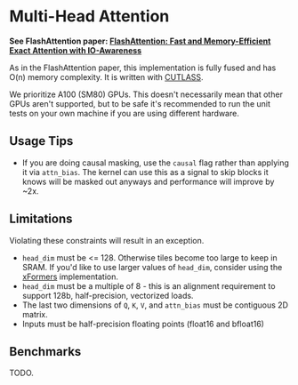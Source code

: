 # Multi-Head Attention

**See FlashAttention paper:
[FlashAttention: Fast and Memory-Efficient Exact Attention with IO-Awareness](https://arxiv.org/pdf/2205.14135.pdf)**

As in the FlashAttention paper, this implementation is fully fused and has O(n) memory complexity.
It is written with [CUTLASS](https://github.com/NVIDIA/cutlass).

We prioritize A100 (SM80) GPUs. This doesn't necessarily mean that other GPUs
aren't supported, but to be safe it's recommended to run the unit tests on your own machine
if you are using different hardware.

## Usage Tips
* If you are doing causal masking, use the `causal` flag rather than applying it via `attn_bias`.
The kernel can use this as a signal to skip blocks it knows will be masked out anyways and performance will improve by ~2x.

## Limitations
Violating these constraints will result in an exception.
* `head_dim` must be <= 128. Otherwise tiles become too large to keep in SRAM. If you'd like to use larger values of `head_dim`,
consider using the [xFormers](https://github.com/facebookresearch/xformers) implementation.
* `head_dim` must be a multiple of 8 - this is an alignment requirement to support 128b, half-precision, vectorized loads.
* The last two dimensions of `Q`, `K`, `V`, and `attn_bias` must be contiguous 2D matrix.
* Inputs must be half-precision floating points (float16 and bfloat16)

## Benchmarks
TODO.
